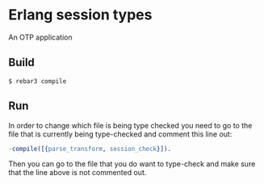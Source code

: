 Erlang session types
=====

An OTP application

Build
-----

    $ rebar3 compile

## Run
In order to change which file is being type checked you need to go to the file that is currently being type-checked and comment this line out:
```erlang
-compile([{parse_transform, session_check}]).
```
Then you can go to the file that you do want to type-check and make sure that the line above is not commented out.